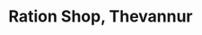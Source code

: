 ---
title: "Ration Shop, Thevannur"
url: /thevannoor/ration-shop-thevannur-2/
shop: Lebensmittel
---